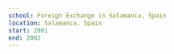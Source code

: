 ```yaml
---
school: Foreign Exchange in Salamanca, Spain
location: Salamanca, Spain
start: 2001
end: 2002
---
```

